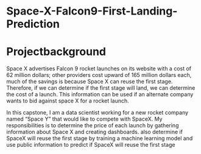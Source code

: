 # Space-X-Falcon9-First-Landing-Prediction

# Projectbackground
Space X advertises Falcon 9 rocket launches on its website with a cost of 62 million dollars; other providers cost upward of 165 million dollars each, much of the savings is because Space X can reuse the first stage. Therefore, if we can determine if the first stage will land, we can determine the cost of a launch. This information can be used if an alternate company wants to bid against space X for a rocket launch.

In this capstone, I am a data scientist working for a new rocket company named “Space Y” that would like to compete with SpaceX. My responsibilities is to determine the price of each launch by gathering information about Space X and creating dashboards. also determine if SpaceX will reuse the first stage by training a machine learning model and use public information to predict if SpaceX will reuse the first stage



